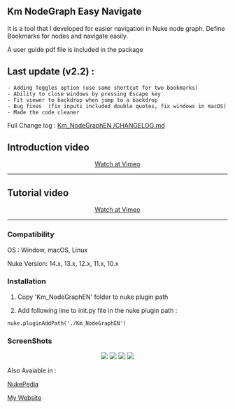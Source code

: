 ## Km NodeGraph Easy Navigate
 It is a tool that I developed for easier navigation in Nuke node graph. Define Bookmarks for nodes and navigate easily.

 A user guide pdf file is included in the package

 ## Last update (v2.2) :
    - Adding Toggles option (use same shortcut for two bookmarks)
    - Ability to close windows by pressing Escape key
    - Fit viewer to backdrop when jump to a backdrop
    - Bug fixes  (fix inputs included double quotes, fix windows in macOS)
    - Made the code cleaner

 Full Change log : 
 <a href=" https://github.com/hkaramian/Km-NodeGraph-Easy-Navigate/blob/main/Km_NodeGraphEN/CHANGELOG.md" target="_blank">Km_NodeGraphEN
/CHANGELOG.md</a>



## Introduction video

<center>
<a href="https://vimeo.com/664873484" target="_blank">Watch at Vimeo</a>

- - - - - - - - - - - - - - - - - - - - - - - - 
</center>

## Tutorial video

<center>
<a href="https://vimeo.com/664899156" target="_blank">Watch at Vimeo</a>

- - - - - - - - - - - - - - - - - - - - - - - - 
</center>
 
 

### Compatibility
OS : Window, macOS, Linux

Nuke Version: 14.x, 13.x, 12.x, 11.x, 10.x



### Installation
1. Copy 'Km_NodeGraphEN' folder to nuke plugin path

2. Add following line to init.py file in the nuke plugin path :

`nuke.pluginAddPath('./Km_NodeGraphEN')`


### ScreenShots
<p align="center">
<img src="https://user-images.githubusercontent.com/93508495/149018084-81afa661-64d6-4ff8-88d3-294df1f36e59.png">
<img src="https://user-images.githubusercontent.com/93508495/149018095-b792be78-ae32-4055-8008-9554d7b74368.png">
<img src="https://user-images.githubusercontent.com/93508495/149018100-8bbc6775-581a-484f-8f55-0f7d45a0104f.png">
<img src="https://user-images.githubusercontent.com/93508495/149018102-822700ff-9d21-43d1-92d7-28a5ee0ea1c0.png">
</p>

 
Also Avaiable in : 

<a href="http://www.nukepedia.com/python/nodegraph/km-nodegraph-easy-navigate/" target="_blank">NukePedia</a>

<a href="http://www.hkaramian.com/index.php/portfolio/km-nodegraph-easy-navigate/" target="_blank">My Website</a>
